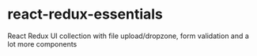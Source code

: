 # react-redux-essentials
React Redux UI collection with file upload/dropzone, form validation and a lot more components

